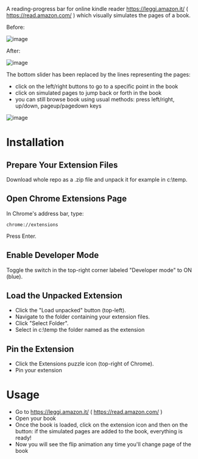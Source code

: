 A reading-progress bar for online kindle reader https://leggi.amazon.it/ ( https://read.amazon.com/ )  which visually simulates the pages of a book.



Before:

![image](https://github.com/user-attachments/assets/a5225af0-1c68-43cc-9b76-fcb687046c6b)


After:

![image](https://github.com/user-attachments/assets/41bbb773-63ae-48a6-9816-9fdd1d9276ce)



The bottom slider has been replaced by the lines representing the pages: 
- click on the left/right buttons to go to a specific point in the book
- click on simulated pages to jump back or forth in the book
- you can still browse book using usual methods: press left/right, up/down, pageup/pagedown keys

![image](https://github.com/user-attachments/assets/ff90f8b8-9502-4df6-8b3c-08c687d24052)

# Installation

## Prepare Your Extension Files

Download whole repo as a .zip file and unpack it for example in c:\temp. 

## Open Chrome Extensions Page

In Chrome's address bar, type:

`
chrome://extensions
`

Press Enter.

## Enable Developer Mode

Toggle the switch in the top-right corner labeled "Developer mode" to ON (blue).

## Load the Unpacked Extension

- Click the "Load unpacked" button (top-left).
- Navigate to the folder containing your extension files.
- Click "Select Folder".
- Select in c:\temp the folder named as the extension
  
## Pin the Extension

- Click the Extensions puzzle icon (top-right of Chrome).
- Pin your extension


# Usage

- Go to https://leggi.amazon.it/ ( https://read.amazon.com/ )  
- Open your book
- Once the book is loaded, click on the extension icon and then on the button: if the simulated pages are added to the book, everything is ready!
- Now you will see the flip animation any time you'll change page of the book

